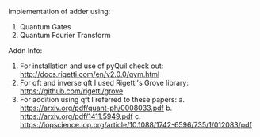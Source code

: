 Implementation of adder using:
1. Quantum Gates
2. Quantum Fourier Transform

Addn Info:
1. For installation and use of pyQuil check out: http://docs.rigetti.com/en/v2.0.0/qvm.html
2. For qft and inverse qft I used Rigetti's Grove library: https://github.com/rigetti/grove
3. For addition using qft I referred to these papers:
    a. https://arxiv.org/pdf/quant-ph/0008033.pdf
    b. https://arxiv.org/pdf/1411.5949.pdf
    c. https://iopscience.iop.org/article/10.1088/1742-6596/735/1/012083/pdf
